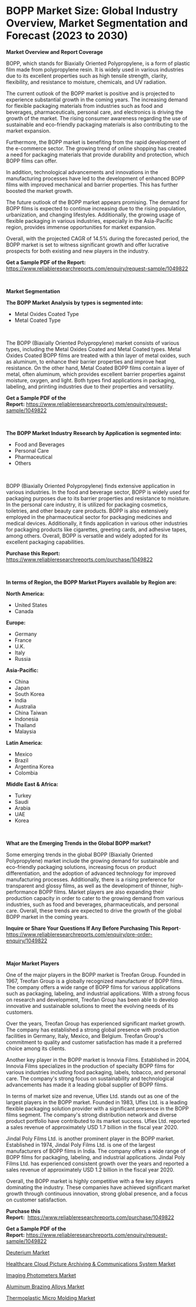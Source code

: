 <p><h1>BOPP Market Size: Global Industry Overview, Market Segmentation and Forecast (2023 to 2030)</h1></p><p><strong>Market Overview and Report Coverage</strong></p>
<p><p>BOPP, which stands for Biaxially Oriented Polypropylene, is a form of plastic film made from polypropylene resin. It is widely used in various industries due to its excellent properties such as high tensile strength, clarity, flexibility, and resistance to moisture, chemicals, and UV radiation.</p><p>The current outlook of the BOPP market is positive and is projected to experience substantial growth in the coming years. The increasing demand for flexible packaging materials from industries such as food and beverages, pharmaceuticals, personal care, and electronics is driving the growth of the market. The rising consumer awareness regarding the use of sustainable and eco-friendly packaging materials is also contributing to the market expansion.</p><p>Furthermore, the BOPP market is benefiting from the rapid development of the e-commerce sector. The growing trend of online shopping has created a need for packaging materials that provide durability and protection, which BOPP films can offer.</p><p>In addition, technological advancements and innovations in the manufacturing processes have led to the development of enhanced BOPP films with improved mechanical and barrier properties. This has further boosted the market growth.</p><p>The future outlook of the BOPP market appears promising. The demand for BOPP films is expected to continue increasing due to the rising population, urbanization, and changing lifestyles. Additionally, the growing usage of flexible packaging in various industries, especially in the Asia-Pacific region, provides immense opportunities for market expansion.</p><p>Overall, with the projected CAGR of 14.5% during the forecasted period, the BOPP market is set to witness significant growth and offer lucrative prospects for both existing and new players in the industry.</p></p>
<p><strong>Get a Sample PDF of the Report:</strong> <a href="https://www.reliableresearchreports.com/enquiry/request-sample/1049822">https://www.reliableresearchreports.com/enquiry/request-sample/1049822</a></p>
<p>&nbsp;</p>
<p><strong>Market Segmentation</strong></p>
<p><strong>The BOPP Market Analysis by types is segmented into:</strong></p>
<p><ul><li>Metal Oxides Coated Type</li><li>Metal Coated Type</li></ul></p>
<p>&nbsp;</p>
<p><p>The BOPP (Biaxially Oriented Polypropylene) market consists of various types, including the Metal Oxides Coated and Metal Coated types. Metal Oxides Coated BOPP films are treated with a thin layer of metal oxides, such as aluminum, to enhance their barrier properties and improve heat resistance. On the other hand, Metal Coated BOPP films contain a layer of metal, often aluminum, which provides excellent barrier properties against moisture, oxygen, and light. Both types find applications in packaging, labeling, and printing industries due to their properties and versatility.</p></p>
<p><strong>Get a Sample PDF of the Report:</strong>&nbsp;<a href="https://www.reliableresearchreports.com/enquiry/request-sample/1049822">https://www.reliableresearchreports.com/enquiry/request-sample/1049822</a></p>
<p>&nbsp;</p>
<p><strong>The BOPP Market Industry Research by Application is segmented into:</strong></p>
<p><ul><li>Food and Beverages</li><li>Personal Care</li><li>Pharmaceutical</li><li>Others</li></ul></p>
<p>&nbsp;</p>
<p><p>BOPP (Biaxially Oriented Polypropylene) finds extensive application in various industries. In the food and beverage sector, BOPP is widely used for packaging purposes due to its barrier properties and resistance to moisture. In the personal care industry, it is utilized for packaging cosmetics, toiletries, and other beauty care products. BOPP is also extensively employed in the pharmaceutical sector for packaging medicines and medical devices. Additionally, it finds application in various other industries for packaging products like cigarettes, greeting cards, and adhesive tapes, among others. Overall, BOPP is versatile and widely adopted for its excellent packaging capabilities.</p></p>
<p><strong>Purchase this Report:</strong>&nbsp; <a href="https://www.reliableresearchreports.com/purchase/1049822">https://www.reliableresearchreports.com/purchase/1049822</a></p>
<p>&nbsp;</p>
<p><strong>In terms of Region, the BOPP Market Players available by Region are:</strong></p>
<p>
    <p> <strong> North America: </strong>
        <ul>
            <li>United States</li>
            <li>Canada</li>
        </ul>
        </p> 
    <p> <strong> Europe: </strong>
        <ul>
            <li>Germany</li>
            <li>France</li>
            <li>U.K.</li>
            <li>Italy</li>
            <li>Russia</li>
        </ul>
        </p> 
    <p> <strong> Asia-Pacific: </strong>
        <ul>
            <li>China</li>
            <li>Japan</li>
            <li>South Korea</li>
            <li>India</li>
            <li>Australia</li>
            <li>China Taiwan</li>
            <li>Indonesia</li>
            <li>Thailand</li>
            <li>Malaysia</li>
        </ul>
        </p> 
    <p> <strong> Latin America: </strong>
        <ul>
            <li>Mexico</li>
            <li>Brazil</li>
            <li>Argentina Korea</li>
            <li>Colombia</li>
        </ul>
        </p> 
    <p> <strong> Middle East & Africa: </strong>
        <ul>
            <li>Turkey</li>
            <li>Saudi</li>
            <li>Arabia</li>
            <li>UAE</li>
            <li>Korea</li>
        </ul>
    </p>
    </p>
<p>&nbsp;</p>
<p><strong>What are the Emerging Trends in the Global BOPP market?</strong></p>
<p><p>Some emerging trends in the global BOPP (Biaxially Oriented Polypropylene) market include the growing demand for sustainable and eco-friendly packaging solutions, increasing focus on product differentiation, and the adoption of advanced technology for improved manufacturing processes. Additionally, there is a rising preference for transparent and glossy films, as well as the development of thinner, high-performance BOPP films. Market players are also expanding their production capacity in order to cater to the growing demand from various industries, such as food and beverages, pharmaceuticals, and personal care. Overall, these trends are expected to drive the growth of the global BOPP market in the coming years.</p></p>
<p><strong>Inquire or Share Your Questions If Any Before Purchasing This Report</strong>- <a href="https://www.reliableresearchreports.com/enquiry/pre-order-enquiry/1049822">https://www.reliableresearchreports.com/enquiry/pre-order-enquiry/1049822</a></p>
<p>&nbsp;</p>
<p><strong>Major Market Players</strong></p>
<p><p>One of the major players in the BOPP market is Treofan Group. Founded in 1967, Treofan Group is a globally recognized manufacturer of BOPP films. The company offers a wide range of BOPP films for various applications such as packaging, labeling, and industrial applications. With a strong focus on research and development, Treofan Group has been able to develop innovative and sustainable solutions to meet the evolving needs of its customers.</p><p>Over the years, Treofan Group has experienced significant market growth. The company has established a strong global presence with production facilities in Germany, Italy, Mexico, and Belgium. Treofan Group's commitment to quality and customer satisfaction has made it a preferred choice among its clients.</p><p>Another key player in the BOPP market is Innovia Films. Established in 2004, Innovia Films specializes in the production of specialty BOPP films for various industries including food packaging, labels, tobacco, and personal care. The company's strong focus on sustainability and technological advancements has made it a leading global supplier of BOPP films.</p><p>In terms of market size and revenue, Uflex Ltd. stands out as one of the largest players in the BOPP market. Founded in 1983, Uflex Ltd. is a leading flexible packaging solution provider with a significant presence in the BOPP films segment. The company's strong distribution network and diverse product portfolio have contributed to its market success. Uflex Ltd. reported a sales revenue of approximately USD 1.7 billion in the fiscal year 2020.</p><p>Jindal Poly Films Ltd. is another prominent player in the BOPP market. Established in 1974, Jindal Poly Films Ltd. is one of the largest manufacturers of BOPP films in India. The company offers a wide range of BOPP films for packaging, labeling, and industrial applications. Jindal Poly Films Ltd. has experienced consistent growth over the years and reported a sales revenue of approximately USD 1.2 billion in the fiscal year 2020.</p><p>Overall, the BOPP market is highly competitive with a few key players dominating the industry. These companies have achieved significant market growth through continuous innovation, strong global presence, and a focus on customer satisfaction.</p></p>
<p><strong>Purchase this Report:</strong>&nbsp;&nbsp;<a href="https://www.reliableresearchreports.com/purchase/1049822">https://www.reliableresearchreports.com/purchase/1049822</a></p>
<p></p>
<p><strong>Get a Sample PDF of the Report:</strong>&nbsp;<a href="https://www.reliableresearchreports.com/enquiry/request-sample/1049822">https://www.reliableresearchreports.com/enquiry/request-sample/1049822</a></p>
<p><p><a href="https://medium.com/@suryayadavrp23/deuterium-market-trends-and-market-analysis-forecasted-for-period-2023-2030-bd00e7c1d636">Deuterium Market</a></p><p><a href="https://github.com/tamvrosiya/Market-Research-Report-List-1/blob/main/healthcare-cloud-picture-archiving-communications-system-market.md">Healthcare Cloud Picture Archiving & Communications System Market</a></p><p><a href="https://github.com/dringals/Market-Research-Report-List-1/blob/main/imaging-photometers-market.md">Imaging Photometers Market</a></p><p><a href="https://medium.com/@klrahulrp23/aluminum-brazing-alloys-market-size-cagr-trends-2024-2030-8d8bbf880bdd">Aluminum Brazing Alloys Market</a></p><p><a href="https://medium.com/@react.shoe.mask/thermoplastic-micro-molding-market-competitive-analysis-market-trends-and-forecast-to-2030-44fc52e8b311">Thermoplastic Micro Molding Market</a></p></p>